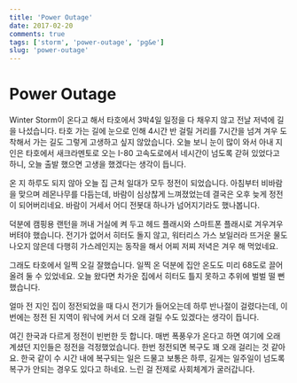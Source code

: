 ```yaml
---
title: 'Power Outage'
date: 2017-02-20
comments: true
tags: ['storm', 'power-outage', 'pg&e']
slug: 'power-outage'
---
```


# Power Outage

Winter Storm이 온다고 해서 타호에서 3박4일 일정을 다 채우지 않고 전날 저녁에 길을 나섰습니다.
타호 가는 길에 눈으로 인해 4시간 반 걸릴 거리를 7시간을 넘겨 겨우 도착해서 가는 길도 그렇게 고생하고 싶지 않았습니다.
오늘 보니 눈이 많이 와서 아내 지인은 타호에서 새크라멘토로 오는 I-80 고속도로에서 네시간이 넘도록 갇혀 있었다고 하니, 오늘 출발 했으면 고생을 했겠다는 생각이 듭니다.

온 지 하루도 되지 않아 오늘 집 근처 일대가 모두 정전이 되었습니다.
아침부터 비바람을 맞으며 레몬나무를 다듬는데, 바람이 심상찮게 느껴졌었는데 결국은 오후 늦게 정전이 되어버리네요.
바람이 거세서 어디 전봇대 하나가 넘어지기라도 했나봅니다.

덕분에 캠핑용 랜턴을 꺼내 거실에 켜 두고 헤드 플래시와 스마트폰 플래시로 겨우겨우 버텨야 했습니다.
전기가 없어서 히터도 돌지 않고, 워터리스 가스 보일러라 뜨거운 물도 나오지 않은데
다행히 가스레인지는 동작을 해서 어찌 저찌 저녁은 겨우 해 먹었네요.

그래도 타호에서 일찍 오길 잘했습니다.
일찍 온 덕분에 집안 온도도 미리 68도로 끌어올려 둘 수 있었네요.
오늘 왔다면 차가운 집에서 히터도 틀지 못하고 추위에 벌벌 떨 뻔 했습니다.

얼마 전 지인 집이 정전되었을 때 다시 전기가 들어오는데 하루 반나절이 걸렸다는데,
이번에는 정전 된 지역이 워낙에 커서 더 오래 걸릴 수도 있겠다는 생각이 듭니다.

여긴 한국과 다르게 정전이 빈번한 듯 합니다.
매번 폭풍우가 온다고 하면 여기에 오래 계셨던 지인들은 정전을 걱정했었습니다.
한번 정전되면 복구도 꽤 오래 걸리는 것 같아요.
한국 같이 수 시간 내에 복구되는 일은 드물고 보통은 하루, 길게는 일주일이 넘도록 복구가 안되는 경우도 있다고 하네요.
느린 걸 전제로 사회체계가 굴러갑니다.
